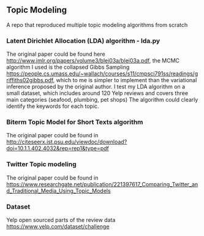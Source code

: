 ## Topic Modeling
A repo that reproduced multiple topic modeling algorithms from scratch  

### Latent Dirichlet Allocation (LDA) algorithm - lda.py
The original paper could be found here http://www.jmlr.org/papers/volume3/blei03a/blei03a.pdf, the MCMC algorithm I used is the collapsed Gibbs Sampling https://people.cs.umass.edu/~wallach/courses/s11/cmpsci791ss/readings/griffiths02gibbs.pdf, which to me is simpler to implement than the variational inference proposed by the original author.
I test my LDA algorithm on a small dataset, which includes around 120 Yelp reviews and covers three main categories (seafood, plumbing, pet shops) The algorithm could clearly identify the keywords for each topic.

### Biterm Topic Model for Short Texts algorithm
The original paper could be found in http://citeseerx.ist.psu.edu/viewdoc/download?doi=10.1.1.402.4032&rep=rep1&type=pdf

### Twitter Topic modeling
The original paper could be found in https://www.researchgate.net/publication/221397617_Comparing_Twitter_and_Traditional_Media_Using_Topic_Models


### Dataset
Yelp open sourced parts of the review data https://www.yelp.com/dataset/challenge
